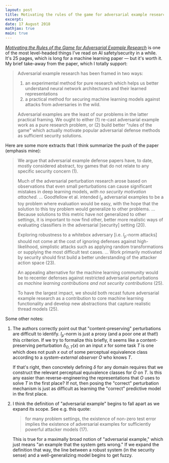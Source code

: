 ```yaml
---
layout: post
title: Motivating the rules of the game for adversarial example research
excerpt:
date: 17 August 2018
mathjax: true
main: true
---
```


[*Motivating the Rules of the Game for Adversarial Example Research*][1] is one of the most level-headed things I've read on AI safety/security in a while. It's 25 pages, which is long for a machine learning paper — but it's worth it. My brief take-away from the paper, which I totally support:

> Adversarial example research has been framed in two ways:
>
> 1. an experimental method for pure research which helps us better understand neural network architectures and their learned representations
> 2. a practical method for securing machine learning models against attacks from adversaries in the wild.
>
> Adversarial examples are the least of our problems in the latter practical framing. We ought to either (1) re-cast adversarial example work as a pure research problem, or (2) build better "rules of the game" which actually motivate popular adversarial defense methods as sufficient security solutions.

Here are some more extracts that I think summarize the push of the paper (emphasis mine):

> We argue that adversarial example defense papers have, to date, mostly considered abstract, toy games that do not relate to any specific security concern (1).
>
> Much of the adversarial perturbation research arose based on observations that even small perturbations can cause significant mistakes in deep learning models, *with no security motivation attached*. &hellip; Goodfellow et al. intended $l_p$ adversarial examples to be a toy problem where evaluation would be easy, with the hope that the solution to this toy problem would generalize to other problems. &hellip; Because solutions to this metric have not generalized to other settings, it is important to now find other, better more realistic ways of evaluating classifiers in the adversarial [security] setting (20).
>
> Exploring robustness to a whitebox adversary [i.e. $l_p$-norm attacks] should not come at the cost of ignoring defenses against high-likelihood, simplistic attacks such as applying random transformations or supplying the most difficult test cases. &hellip; Work primarily motivated by security should first build a better understanding of the attacker action space (23).
>
> An appealing alternative for the machine learning community would be to recenter defenses against restricted adversarial perturbations *as machine learning contributions and not security contributions* (25).
>
> To have the largest impact, we should both recast future adversarial example research as a contribution to core machine learning functionality and develop new abstractions that capture realistic thread models (25).

Some other notes:

1. The authors correctly point out that "content-preserving" perturbations are difficult to identify. $l_p$-norm is just a proxy (and a poor one at that!) this criterion. If we try to formalize this briefly, it seems like a content-preserving perturbation $\delta_{O,T}(x)$ on an input $x$ for some task $T$ is one which does not push $x$ out of some perceptual equivalence class according to a *system-external observer* $O$ who knows $T$.

   If that's right, then concretely defining $\delta$ for any domain requires that we construct the relevant perceptual equivalence classes for $O$ on $T$. Is this any easier than reverse-engineering the representations that $O$ uses to solve $T$ in the first place? If not, then posing the "correct" perturbation mechanism is just as difficult as learning the "correct" predictive model in the first place.

2. I think the definition of "adversarial example" begins to fall apart as we expand its scope. See e.g. this quote:

   > for many problem settings, the existence of non-zero test error implies the existence of adversarial examples for sufficiently powerful attacker models (17).

   This is true for a maximally broad notion of "adversarial example," which just means "an example that the system gets wrong." If we expand the definition that way, the line between a robust system (in the security sense) and a well-generalizing model begins to get fuzzy.

[1]: https://arxiv.org/abs/1807.06732
